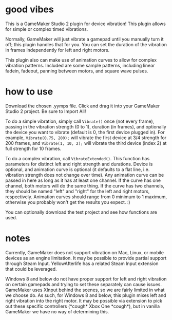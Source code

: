 # good vibes

This is a GameMaker Studio 2 plugin for device vibration! This plugin allows for simple or complex timed vibrations.

Normally, GameMaker will just vibrate a gamepad until you manually turn it off; this plugin handles that for you. You can set the duration of the vibration in frames independently for left and right motors.

This plugin also can make use of animation curves to allow for complex vibration patterns. Included are some sample patterns, including linear fadein, fadeout, panning between motors, and square wave pulses.

# how to use

Download the chosen .yymps file. Click and drag it into your GameMaker Studio 2 project. Be sure to Import All!

To do a simple vibration, simply call `Vibrate()` once (not every frame), passing in the vibration strength (0 to 1), duration (in frames), and optionally the device you want to vibrate (default is 0, the first device plugged in). For example, `Vibrate(0.75, 200);` will vibrate the first device at 3/4 strength for 200 frames, and `Vibrate(1, 10, 2);` will vibrate the third device (index 2) at full strength for 10 frames.

To do a complex vibration, call `VibrateExtended()`. This function has parameters for distinct left and right strength and durations. Device is optional, and animation curve is optional (it defaults to a flat line, i.e. vibration strength does not change over time). Any animation curve can be passed in here as long as it has at least one channel. If the curve has one channel, both motors will do the same thing. If the curve has two channels, they should be named "left" and "right" for the left and right motors, respectively. Animation curves should range from 0 minimum to 1 maximum, otherwise you probably won't get the results you expect. :)

You can optionally download the test project and see how functions are used.

# notes

Currently, GameMaker does not support vibration on Mac, Linux, or mobile devices as an engine limitation. It may be possible to provide partial support through Steam Input. YellowAfterlife has a related Steam Input extension that could be leveraged.

Windows 8 and below do not have proper support for left and right vibration on certain gamepads and trying to set these separately can cause issues. GameMaker uses XInput behind the scenes, so we are fairly limited in what we choose do. As such, for Windows 8 and below, this plugin mixes left and right vibration into the right motor. It may be possible via extension to pick out these specific controllers (\*cough\* Xbox One \*cough\*), but in vanilla GameMaker we have no way of determining this.

